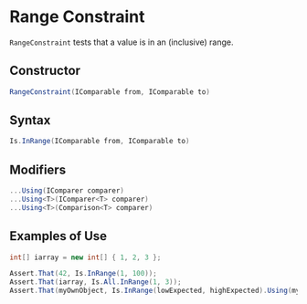 # Range Constraint

`RangeConstraint` tests that a value is in an (inclusive) range.

## Constructor

```csharp
RangeConstraint(IComparable from, IComparable to)
```

## Syntax

```csharp
Is.InRange(IComparable from, IComparable to)
```

## Modifiers

```csharp
...Using(IComparer comparer)
...Using<T>(IComparer<T> comparer)
...Using<T>(Comparison<T> comparer)
```

## Examples of Use

```csharp
int[] iarray = new int[] { 1, 2, 3 };

Assert.That(42, Is.InRange(1, 100));
Assert.That(iarray, Is.All.InRange(1, 3));
Assert.That(myOwnObject, Is.InRange(lowExpected, highExpected).Using(myComparer));
```
